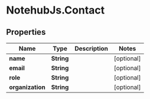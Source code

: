 # NotehubJs.Contact

## Properties

| Name             | Type       | Description | Notes      |
| ---------------- | ---------- | ----------- | ---------- |
| **name**         | **String** |             | [optional] |
| **email**        | **String** |             | [optional] |
| **role**         | **String** |             | [optional] |
| **organization** | **String** |             | [optional] |
